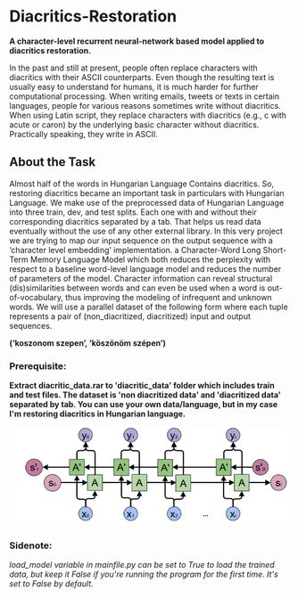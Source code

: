 # Diacritics-Restoration

**A character-level recurrent neural-network based model applied to diacritics restoration.**

  In the past and still at present, people often replace characters with diacritics with their ASCII counterparts. Even though the resulting text is usually easy to understand for humans, it is much harder for further computational processing. When writing emails, tweets or texts in certain languages, people for various reasons sometimes write without diacritics. When using Latin script, they replace characters with diacritics (e.g., c with acute or caron) by the underlying basic character without diacritics. Practically speaking, they write in ASCII.

## About the Task

  Almost half of the words in Hungarian Language Contains diacritics. So, restoring diacritics became an important task in particulars with Hungarian Language.
We make use of the preprocessed data of Hungarian Language into three train, dev, and test splits. Each one with and without their corresponding diacritics separated by a tab. That helps us read data eventually without the use of any other external library. In this very project we are trying to map our input sequence on the output sequence with a ‘character level embedding’ implementation. a Character-Word Long Short-Term Memory Language Model which both reduces the perplexity with respect to a baseline word-level language model and reduces the number of parameters of the model. Character information can reveal structural (dis)similarities between words and can even be used when a word is out-of-vocabulary, thus improving the modeling of infrequent and unknown words. We will use a parallel dataset of the following form where each tuple represents a pair of (non_diacritized, diacritized) input and output sequences.

  **(‘koszonom szepen’, ‘köszönöm szépen’)**

  
### Prerequisite:    
  **Extract diacritic_data.rar to 'diacritic_data' folder which includes train and test files. The dataset is 'non diacritized data' and 'diacritized data' separated by tab. You can use your own data/language, but in my case I'm restoring diacritics in Hungarian language.**

<p align="center" >
  <img src="image/BiLSTM.png" />
</p>

### Sidenote:
  _load_model variable in mainfile.py can be set to True to load the trained data, but keep it False if you're running the program for the first time. It's set to False by default._
